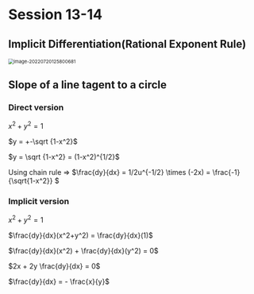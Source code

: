 # Session 13-14

## Implicit Differentiation(Rational Exponent Rule)

<img src="/Users/beckhol/Library/Application Support/typora-user-images/image-20220720125800681.png" alt="image-20220720125800681" style="zoom:67%;" />

## Slope of a line tagent to a circle 

### Direct version

$x^2 + y ^2 = 1$ 

$y = +-\sqrt {1-x^2}$

$y = \sqrt {1-x^2} = (1-x^2)^{1/2}$

Using chain rule => $\frac{dy}{dx} = 1/2u^{-1/2} \times (-2x) = \frac{-1}{\sqrt{1-x^2}} $

### Implicit version

$x^2 + y ^2 = 1$

$\frac{dy}{dx}(x^2+y^2) = \frac{dy}{dx}(1)$

$\frac{dy}{dx}(x^2) + \frac{dy}{dx}(y^2) = 0$

$2x + 2y \frac{dy}{dx} = 0$

$\frac{dy}{dx} = - \frac{x}{y}$

